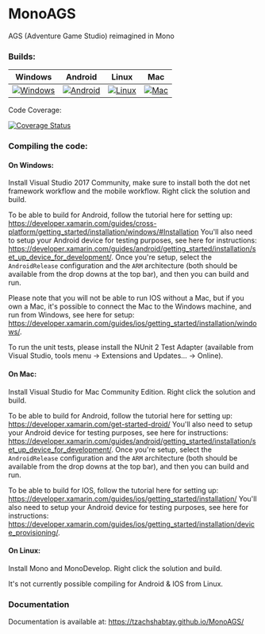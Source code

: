 # MonoAGS
AGS (Adventure Game Studio) reimagined in Mono

### Builds:

| Windows            | Android            | Linux            | Mac            |
|--------------------|--------------------|------------------|----------------|
| [![Windows][1]][3] | [![Android][2]][3] | [![Linux][4]][6] | [![Mac][5]][6] |

[1]: https://appveyor-matrix-badges.herokuapp.com/repos/tzachshabtay/MonoAGS/branch/master/2
[2]: https://appveyor-matrix-badges.herokuapp.com/repos/tzachshabtay/MonoAGS/branch/master/3
[3]: https://ci.appveyor.com/project/tzachshabtay/monoags
[4]: https://travis-matrix-badges.herokuapp.com/repos/tzachshabtay/MonoAGS/branches/master/1
[5]: https://travis-matrix-badges.herokuapp.com/repos/tzachshabtay/MonoAGS/branches/master/2
[6]: https://travis-ci.org/tzachshabtay/MonoAGS


Code Coverage:

[![Coverage Status](https://coveralls.io/repos/tzachshabtay/MonoAGS/badge.svg?branch=master&service=github)](https://coveralls.io/github/tzachshabtay/MonoAGS?branch=master)

### Compiling the code:

#### On Windows:

Install Visual Studio 2017 Community, make sure to install both the dot net framework workflow and the mobile workflow.
Right click the solution and build.

To be able to build for Android, follow the tutorial here for setting up: https://developer.xamarin.com/guides/cross-platform/getting_started/installation/windows/#Installation
You'll also need to setup your Android device for testing purposes, see here for instructions:  https://developer.xamarin.com/guides/android/getting_started/installation/set_up_device_for_development/.
Once you're setup, select the `AndroidRelease` configuration and the `ARM` architecture (both should be available from the drop downs at the top bar), and then you can build and run.

Please note that you will not be able to run IOS without a Mac, but if you own a Mac, it's possible to connect the Mac to the Windows machine, and run from Windows, see here for setup: https://developer.xamarin.com/guides/ios/getting_started/installation/windows/.

To run the unit tests, please install the NUnit 2 Test Adapter (available from Visual Studio, tools menu -> Extensions and Updates... -> Online).

#### On Mac:

Install Visual Studio for Mac Community Edition.
Right click the solution and build.

To be able to build for Android, follow the tutorial here for setting up: https://developer.xamarin.com/get-started-droid/
You'll also need to setup your Android device for testing purposes, see here for instructions:  https://developer.xamarin.com/guides/android/getting_started/installation/set_up_device_for_development/.
Once you're setup, select the `AndroidRelease` configuration and the `ARM` architecture (both should be available from the drop downs at the top bar), and then you can build and run.

To be able to build for IOS, follow the tutorial here for setting up: https://developer.xamarin.com/guides/ios/getting_started/installation/
You'll also need to setup your Android device for testing purposes, see here for instructions:  https://developer.xamarin.com/guides/ios/getting_started/installation/device_provisioning/.

#### On Linux:

Install Mono and MonoDevelop.
Right click the solution and build.

It's not currently possible compiling for Android & IOS from Linux.

### Documentation

Documentation is available at: https://tzachshabtay.github.io/MonoAGS/

